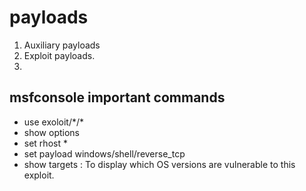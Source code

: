 # payloads

1. Auxiliary payloads
2. Exploit payloads.
3. 
## msfconsole important commands

* use exoloit/\*/\*
* show options
* set rhost \*
* set payload windows/shell/reverse\_tcp
* show targets : To display which OS versions are vulnerable to this exploit.

